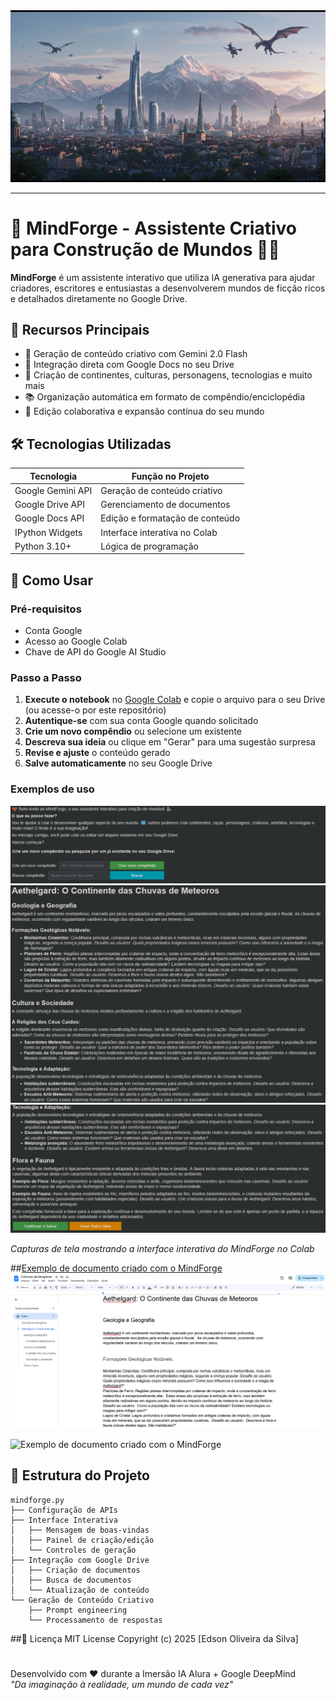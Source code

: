 <div align=center>
    <img src="https://github.com/edsonos/mindforge/blob/main/assets/Capa.png" />
    <hr>
</div>

# 🐉 MindForge - Assistente Criativo para Construção de Mundos 🐦‍🔥

**MindForge** é um assistente interativo que utiliza IA generativa para ajudar criadores, escritores e entusiastas a desenvolverem mundos de ficção ricos e detalhados diretamente no Google Drive.

## 🌟 Recursos Principais

- 🧠 Geração de conteúdo criativo com Gemini 2.0 Flash
- 📂 Integração direta com Google Docs no seu Drive
- 🏰 Criação de continentes, culturas, personagens, tecnologias e muito mais
- 📚 Organização automática em formato de compêndio/enciclopédia
- 🔄 Edição colaborativa e expansão contínua do seu mundo

## 🛠️ Tecnologias Utilizadas

| Tecnologia | Função no Projeto |
|------------|-------------------|
| Google Gemini API | Geração de conteúdo criativo |
| Google Drive API | Gerenciamento de documentos |
| Google Docs API | Edição e formatação de conteúdo |
| IPython Widgets | Interface interativa no Colab |
| Python 3.10+ | Lógica de programação |

## 🚀 Como Usar

### Pré-requisitos
- Conta Google
- Acesso ao Google Colab
- Chave de API do Google AI Studio

### Passo a Passo
1. **Execute o notebook** no [Google Colab](https://colab.research.google.com/drive/10JNBIBgtV2Q6D1R-CM6aIPQ5DW1xsz9w?usp=sharing) e copie o arquivo para o seu Drive (ou acesse-o por este repositório)
2. **Autentique-se** com sua conta Google quando solicitado
3. **Crie um novo compêndio** ou selecione um existente
4. **Descreva sua ideia** ou clique em "Gerar" para uma sugestão surpresa
5. **Revise e ajuste** o conteúdo gerado
6. **Salve automaticamente** no seu Google Drive

### Exemplos de uso


<img src="https://github.com/edsonos/mindforge/blob/main/assets/print1.png" />

<img src="https://github.com/edsonos/mindforge/blob/main/assets/print3.png" />

<img src="https://github.com/edsonos/mindforge/blob/main/assets/print4.png" />

*Capturas de tela mostrando a interface interativa do MindForge no Colab*

##[Exemplo de documento criado com o MindForge](https://docs.google.com/document/d/1-SbdoTOXoeiLAUIJzQZc4w1mH9xwld6176LMk4KfH48/edit?usp=sharing)
<img src="https://github.com/edsonos/mindforge/blob/main/assets/print5.png" />

![Exemplo de documento criado com o MindForge](https://docs.google.com/document/d/1-SbdoTOXoeiLAUIJzQZc4w1mH9xwld6176LMk4KfH48/edit?usp=sharing)
</div>

## 📂 Estrutura do Projeto

```plaintext
mindforge.py
├── Configuração de APIs
├── Interface Interativa
│   ├── Mensagem de boas-vindas
│   ├── Painel de criação/edição
│   └── Controles de geração
├── Integração com Google Drive
│   ├── Criação de documentos
│   ├── Busca de documentos
│   └── Atualização de conteúdo
└── Geração de Conteúdo Criativo
    ├── Prompt engineering
    └── Processamento de respostas
```
##📜 Licença
MIT License
Copyright (c) 2025 [Edson Oliveira da Silva]
#
Desenvolvido com ❤️ durante a Imersão IA Alura + Google DeepMind<br>
*"Da imaginação à realidade, um mundo de cada vez"*

